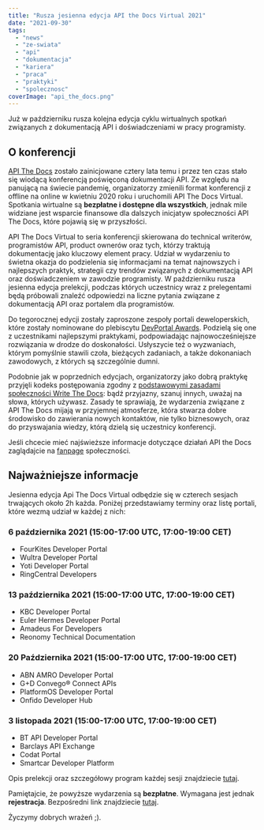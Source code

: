 ```yaml
---
title: "Rusza jesienna edycja API the Docs Virtual 2021"
date: "2021-09-30"
tags:
  - "news"
  - "ze-swiata"
  - "api"
  - "dokumentacja"
  - "kariera"
  - "praca"
  - "praktyki"
  - "spolecznosc"
coverImage: "api_the_docs.png"
---
```


Już w październiku rusza kolejna edycja cyklu wirtualnych spotkań związanych z
dokumentacją API i doświadczeniami w pracy programisty.

## O konferencji

[API The Docs](https://apithedocs.org/) zostało zainicjowane cztery lata temu i
przez ten czas stało się wiodącą konferencją poświęconą dokumentacji API. Ze
względu na panującą na świecie pandemię, organizatorzy zmienili format
konferencji z offline na online w kwietniu 2020 roku i uruchomili API The Docs
Virtual. Spotkania wirtualne są **bezpłatne i dostępne dla wszystkich**, jednak
mile widziane jest wsparcie finansowe dla dalszych inicjatyw społeczności API
The Docs, które pojawią się w przyszłości.

API The Docs Virtual to seria konferencji skierowana do technical writerów,
programistów API, product ownerów oraz tych, którzy traktują dokumentację jako
kluczowy element pracy. Udział w wydarzeniu to świetna okazja do podzielenia się
informacjami na temat najnowszych i najlepszych praktyk, strategii czy trendów
związanych z dokumentacją API oraz doświadczeniem w zawodzie programisty. W
październiku rusza jesienna edycja prelekcji, podczas których uczestnicy wraz z
prelegentami będą próbowali znaleźć odpowiedzi na liczne pytania związane z
dokumentacją API oraz portalem dla programistów.

Do tegorocznej edycji zostały zaproszone zespoły portali deweloperskich, które
zostały nominowane do plebiscytu
[DevPortal Awards](https://devportalawards.org/). Podzielą się one z
uczestnikami najlepszymi praktykami, podpowiadając najnowocześniejsze
rozwiązania w drodze do doskonałości. Usłyszycie też o wyzwaniach, którym
pomyślnie stawili czoła, bieżących zadaniach, a także dokonaniach zawodowych, z
których są szczególnie dumni.

Podobnie jak w poprzednich edycjach, organizatorzy jako dobrą praktykę przyjęli
kodeks postępowania zgodny z
[podstawowymi zasadami społeczności Write The Docs](https://www.writethedocs.org/code-of-conduct/):
bądź przyjazny, szanuj innych, uważaj na słowa, których używasz. Zasady te
sprawiają, że wydarzenia związane z API The Docs mijają w przyjemnej atmosferze,
która stwarza dobre środowisko do zawierania nowych kontaktów, nie tylko
biznesowych, oraz do przyswajania wiedzy, którą dzielą się uczestnicy
konferencji.

Jeśli chcecie mieć najświeższe informacje dotyczące działań API the Docs
zaglądajcie na [fanpage](https://www.facebook.com/APItheDocsConferences)
społeczności.

## Najważniejsze informacje

Jesienna edycja Api The Docs Virtual odbędzie się w czterech sesjach trwających
około 2h każda. Poniżej przedstawiamy terminy oraz listę portali, które wezmą
udział w każdej z nich:

### 6 października 2021 (15:00-17:00 UTC, 17:00-19:00 CET)

- FourKites Developer Portal
- Wultra Developer Portal
- Yoti Developer Portal
- RingCentral Developers

### 13 października 2021 (15:00-17:00 UTC, 17:00-19:00 CET)

- KBC Developer Portal
- Euler Hermes Developer Portal
- Amadeus For Developers
- Reonomy Technical Documentation

### 20 Października 2021 **(15:00-17:00 UTC, 17:00-19:00 CET)**

- ABN AMRO Developer Portal
- G+D Convego® Connect APIs
- PlatformOS Developer Portal
- Onfido Developer Hub

### 3 listopada 2021 **(15:00-17:00 UTC, 17:00-19:00 CET)**

- BT API Developer Portal
- Barclays API Exchange
- Codat Portal
- Smartcar Developer Platform

Opis prelekcji oraz szczegółowy program każdej sesji znajdziecie
[tutaj](https://apithedocs.org/virtual-2021).

Pamiętajcie, że powyższe wydarzenia są **bezpłatne**. Wymagana jest jednak
**rejestracja**. Bezpośredni link znajdziecie
[tutaj](https://www.eventbrite.com/e/api-the-docs-2021-fall-season-tickets-173241930277).

Życzymy dobrych wrażeń ;).
